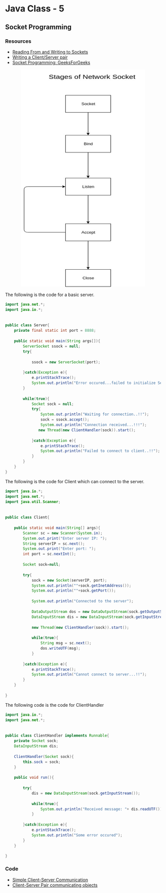 # Java Class - 5

## Socket Programming

### Resources

- [Reading From and Writing to Sockets](https://docs.oracle.com/javase/tutorial/networking/sockets/readingWriting.html)
- [Writing a Client/Server pair](https://docs.oracle.com/javase/tutorial/networking/sockets/clientServer.html)
- [Socket Programming: GeeksForGeeks](https://www.geeksforgeeks.org/socket-programming-in-java/)


<div align="center"><img src="Stages_of_Network_Socket.jpg" height="700" width="400"/></div>

The following is the code for a basic server.
```java
import java.net.*;
import java.io.*;


public class Server{
    private final static int port = 8888;

    public static void main(String args[]){
        ServerSocket ssock = null;
        try{

            ssock = new ServerSocket(port);

        }catch(Exception e){
            e.printStackTrace();
            System.out.println("Error occured...failed to initialize Server Socket");
        }

        while(true){
            Socket sock = null;
            try{
            	System.out.println("Waiting for connection..!!");
                sock = ssock.accept();
                System.out.println("Connection received...!!!");
               new Thread(new ClientHandler(sock)).start();

            }catch(Exception e){
                e.printStackTrace();
                System.out.println("Failed to connect to client..!!");
            }
        }
    }
}
```

The following is the code for Client which can connect to the server.
``` java
import java.io.*;
import java.net.*;
import java.util.Scanner;


public class Client{
    
    public static void main(String[] args){
        Scanner sc = new Scanner(System.in);
        System.out.print("Enter server IP: ");
        String serverIP = sc.next();
        System.out.print("Enter port: ");
        int port = sc.nextInt();

        Socket sock=null;

        try{
            sock = new Socket(serverIP, port);
            System.out.println(""+sock.getInetAddress());
            System.out.println(""+sock.getPort());

            System.out.println("Connected to the server");

            DataOutputStream dos = new DataOutputStream(sock.getOutputStream());
            DataInputStream dis = new DataInputStream(sock.getInputStream());

            new Thread(new ClientHandler(sock)).start();
            
            while(true){
                String msg = sc.next();
                dos.writeUTF(msg);
            }

        }catch(Exception e){
            e.printStackTrace();
            System.out.println("Cannot connect to server...!!");
        }
    }

}
```

The following code is the code for ClientHandler
``` java
import java.io.*;
import java.net.*;


public class ClientHandler implements Runnable{
    private Socket sock;
    DataInputStream dis;

    ClientHandler(Socket sock){
        this.sock = sock;
    }

    public void run(){

        try{
            dis = new DataInputStream(sock.getInputStream());

            while(true){
                System.out.println("Received message: "+ dis.readUTF());
            }

        }catch(Exception e){
            e.printStackTrace();
            System.out.println("Some error occured");
        }
    }

}
```

### Code

- [Simple Client-Server Communication]()
- [Client-Server Pair communicating objects]()